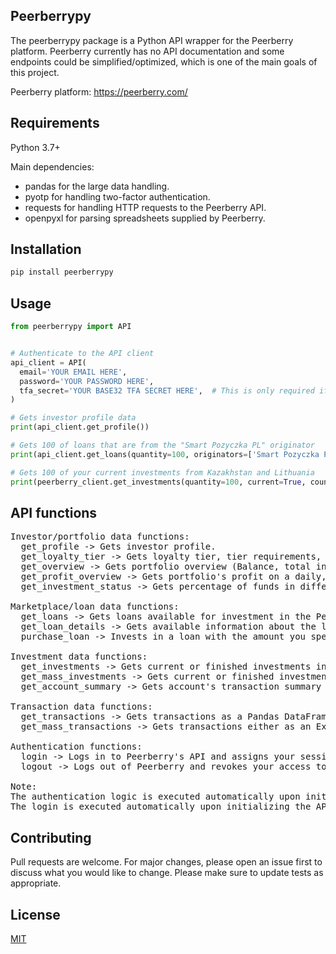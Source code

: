 ## Peerberrypy

The peerberrypy package is a Python API wrapper for the Peerberry platform.
Peerberry currently has no API documentation and some endpoints could be simplified/optimized, which is one of the main goals of this project.

Peerberry platform: https://peerberry.com/

## Requirements 

Python 3.7+

Main dependencies:
  <ul>
    <li>pandas for the large data handling.</li>
    <li>pyotp for handling two-factor authentication.</li>
    <li>requests for handling HTTP requests to the Peerberry API.</li>
    <li>openpyxl for parsing spreadsheets supplied by Peerberry.</li>
  </ul>

## Installation

```bash
pip install peerberrypy
```

## Usage

```python
from peerberrypy import API


# Authenticate to the API client
api_client = API(
  email='YOUR EMAIL HERE',
  password='YOUR PASSWORD HERE',
  tfa_secret='YOUR BASE32 TFA SECRET HERE',  # This is only required if you have two-factor authentication enabled on your account
)

# Gets investor profile data
print(api_client.get_profile())

# Gets 100 of loans that are from the "Smart Pozyczka PL" originator
print(api_client.get_loans(quantity=100, originators=['Smart Pozyczka PL']))

# Gets 100 of your current investments from Kazakhstan and Lithuania
print(peerberry_client.get_investments(quantity=100, current=True, countries=['Kazakhstan', 'Lithuania'])
```

## API functions

<pre>
Investor/portfolio data functions:
  get_profile -> Gets investor profile.
  get_loyalty_tier -> Gets loyalty tier, tier requirements, and the tier's benefits.
  get_overview -> Gets portfolio overview (Balance, total invested, total profit, net annual return, etc.).
  get_profit_overview -> Gets portfolio's profit on a daily, monthly or yearly basis (Data used in your profile's profit chart).
  get_investment_status -> Gets percentage of funds in different investment statuses (Current, late by 1-15 days, 16-30 days, and 31-60 days).
 
Marketplace/loan data functions:
  get_loans -> Gets loans available for investment in the Peerberry marketplace according to the filters you specify.
  get_loan_details -> Gets available information about the loan, the borrower, and the loan's payments schedule.
  purchase_loan -> Invests in a loan with the amount you specify.

Investment data functions:
  get_investments -> Gets current or finished investments in accordance to the filters you specify (It's recommended to use the get_mass_investments function when fetching more than ~350 investments at once).
  get_mass_investments -> Gets current or finished investments either as an Excel or as a Pandas DataFrame in accordance with the filters you specify (It's recommended to use this function when fetching more than ~350 investments at once).
  get_account_summary -> Gets account's transaction summary (Invested funds, principal payments, interest payments, deposits, etc.).

Transaction data functions:
  get_transactions -> Gets transactions as a Pandas DataFrame in accordance with the filters you specify.
  get_mass_transactions -> Gets transactions either as an Excel or as a Pandas DataFrame.
  
Authentication functions:
  login -> Logs in to Peerberry's API and assigns your session an access token. Use is not recommended as it's done automatically when initializing API instance.
  logout -> Logs out of Peerberry and revokes your access token. Recommended to use after you finish all your operations.

Note:
The authentication logic is executed automatically upon initializing the API instance, only logout needs to be done manually.
The login is executed automatically upon initializing the API instance, only logout needs to be done manually (Login is still possible to do manually, but not recommended).
</pre>

## Contributing
Pull requests are welcome. For major changes, please open an issue first to discuss what you would like to change.
Please make sure to update tests as appropriate.

## License
[MIT](https://choosealicense.com/licenses/mit/)
